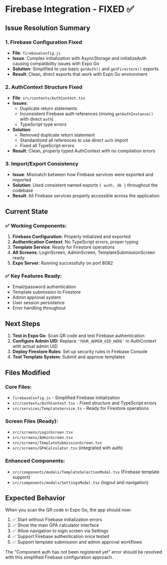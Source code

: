 # Firebase Integration - FIXED ✅

## Issue Resolution Summary

### 1. **Firebase Configuration Fixed**
- **File**: `firebaseConfig.js`
- **Issue**: Complex initialization with AsyncStorage and initializeAuth causing compatibility issues with Expo Go
- **Solution**: Simplified to use basic `getAuth()` and `getFirestore()` exports
- **Result**: Clean, direct exports that work with Expo Go environment

### 2. **AuthContext Structure Fixed**
- **File**: `src/contexts/AuthContext.tsx`
- **Issues**: 
  - Duplicate return statements
  - Inconsistent Firebase auth references (mixing `getAuthInstance()` with direct `auth`)
  - TypeScript type errors
- **Solution**: 
  - Removed duplicate return statement
  - Standardized all references to use direct `auth` import
  - Fixed all TypeScript errors
- **Result**: Clean, properly typed AuthContext with no compilation errors

### 3. **Import/Export Consistency**
- **Issue**: Mismatch between how Firebase services were exported and imported
- **Solution**: Used consistent named exports `{ auth, db }` throughout the codebase
- **Result**: All Firebase services properly accessible across the application

## Current State

### ✅ **Working Components**:
1. **Firebase Configuration**: Properly initialized and exported
2. **Authentication Context**: No TypeScript errors, proper typing
3. **Template Service**: Ready for Firestore operations
4. **All Screens**: LoginScreen, AdminScreen, TemplateSubmissionScreen ready
5. **Expo Server**: Running successfully on port 8082

### ✅ **Key Features Ready**:
- Email/password authentication
- Template submission to Firestore
- Admin approval system
- User session persistence
- Error handling throughout

## Next Steps

1. **Test in Expo Go**: Scan QR code and test Firebase authentication
2. **Configure Admin UID**: Replace `'YOUR_ADMIN_UID_HERE'` in AuthContext with actual admin UID
3. **Deploy Firestore Rules**: Set up security rules in Firebase Console
4. **Test Template System**: Submit and approve templates

## Files Modified

### Core Files:
- `firebaseConfig.js` - Simplified Firebase initialization
- `src/contexts/AuthContext.tsx` - Fixed structure and TypeScript errors
- `src/services/TemplateService.ts` - Ready for Firestore operations

### Screen Files (Ready):
- `src/screens/LoginScreen.tsx`
- `src/screens/AdminScreen.tsx` 
- `src/screens/TemplateSubmissionScreen.tsx`
- `src/screens/GPACalculator.tsx` (integrated with auth)

### Enhanced Components:
- `src/components/modals/TemplateSelectionModal.tsx` (Firebase template support)
- `src/components/modals/SettingsModal.tsx` (logout and navigation)

## Expected Behavior

When you scan the QR code in Expo Go, the app should now:
1. ✅ Start without Firebase initialization errors
2. ✅ Show the main GPA calculator interface
3. ✅ Allow navigation to login screen via Settings
4. ✅ Support Firebase authentication once tested
5. ✅ Support template submission and admin approval workflows

The "Component auth has not been registered yet" error should be resolved with this simplified Firebase configuration approach.
